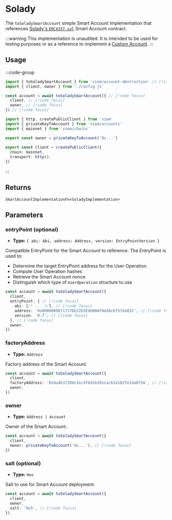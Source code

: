 # Solady

The `toSoladySmartAccount` simple Smart Account Implementation that references [Solady's `ERC4337.sol`](https://github.com/Vectorized/solady/blob/main/src/accounts/ERC4337.sol) Smart Account contract.

:::warning
This implementation is unaudited. It is intended to be used for testing purposes or as a reference to implement a [Custom Account](/account-abstraction/accounts/smart/toSmartAccount).
:::

## Usage

:::code-group

```ts twoslash [example.ts]
import { toSoladySmartAccount } from 'viem/account-abstraction' // [!code focus]
import { client, owner } from './config.js'

const account = await toSoladySmartAccount({ // [!code focus]
  client, // [!code focus]
  owner, // [!code focus]
}) // [!code focus]
```

```ts twoslash [config.ts] filename="config.ts"
import { http, createPublicClient } from 'viem'
import { privateKeyToAccount } from 'viem/accounts'
import { mainnet } from 'viem/chains'

export const owner = privateKeyToAccount('0x...')
 
export const client = createPublicClient({
  chain: mainnet,
  transport: http(),
})
```

:::

## Returns

`SmartAccountImplementationFn<SoladyImplementation>`

## Parameters

### entryPoint (optional)

- **Type:** `{ abi: Abi, address: Address, version: EntryPointVersion }`

Compatible EntryPoint for the Smart Account to reference. The EntryPoint is used
to:

- Determine the target EntryPoint address for the User Operation
- Compute User Operation hashes
- Retrieve the Smart Account nonce
- Distinguish which type of `UserOperation` structure to use

```ts
const account = await toSoladySmartAccount({
  client,
  entryPoint: { // [!code focus]
    abi: [/* ... */], // [!code focus]
    address: '0x0000000071727De22E5E9d8BAf0edAc6f37da032', // [!code focus]
    version: '0.7', // [!code focus]
  }, // [!code focus]
  owner,
})
```

### factoryAddress

- **Type:** `Address`

Factory address of the Smart Account.

```ts
const account = await toSoladySmartAccount({
  client,
  factoryAddress: '0xda4b37208c41c4f6d1b101cac61e182fe1da0754', // [!code focus]
  owner,
})
```

### owner

- **Type:** `Address | Account`

Owner of the Smart Account.

```ts
const account = await toSoladySmartAccount({
  client,
  owner: privateKeyToAccount('0x...'), // [!code focus]
})
```

### salt (optional)

- **Type:** `Hex`

Salt to use for Smart Account deployment.

```ts
const account = await toSoladySmartAccount({
  client,
  owner,
  salt: '0x5', // [!code focus]
})
```
